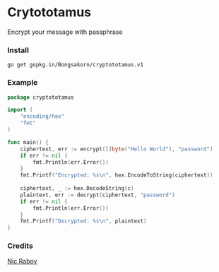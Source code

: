# Crytototamus
Encrypt your message with passphrase

### Install
```
go get gopkg.in/Bongsakorn/cryptototamus.v1
```

### Example
``` GO
package cryptototamus

import (
	"encoding/hex"
	"fmt"
)

func main() {
	ciphertext, err := encrypt([]byte("Hello World"), "password")
	if err != nil {
		fmt.Println(err.Error())
	}
    fmt.Printf("Encrypted: %s\n", hex.EncodeToString(ciphertext))
    
	ciphertext, _ := hex.DecodeString(c)
	plaintext, err := decrypt(ciphertext, "password")
	if err != nil {
		fmt.Println(err.Error())
	}
	fmt.Printf("Decrypted: %s\n", plaintext)
}

```

### Credits
[Nic Raboy](https://www.thepolyglotdeveloper.com/2018/02/encrypt-decrypt-data-golang-application-crypto-packages/)

